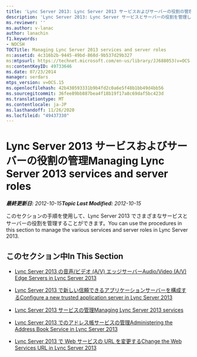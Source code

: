 ```yaml
---
title: 'Lync Server 2013: Lync Server 2013 サービスおよびサーバーの役割の管理'
description: 'Lync Server 2013: Lync Server サービスとサーバーの役割を管理します。'
ms.reviewer: ''
ms.author: v-lanac
author: lanachin
f1.keywords:
- NOCSH
TOCTitle: Managing Lync Server 2013 services and server roles
ms:assetid: 4c316b2b-9445-49bd-868d-9b537d29b327
ms:mtpsurl: https://technet.microsoft.com/en-us/library/JJ688053(v=OCS.15)
ms:contentKeyID: 49733646
ms.date: 07/23/2014
manager: serdars
mtps_version: v=OCS.15
ms.openlocfilehash: 42b430593331b9b4fd2c0a6e5f48b1bb49d4bb56
ms.sourcegitcommit: 36fee89bb887bea4f18b19f17a8c69daf5bc423d
ms.translationtype: MT
ms.contentlocale: ja-JP
ms.lasthandoff: 11/26/2020
ms.locfileid: "49437330"
---
```

# <a name="managing-lync-server-2013-services-and-server-roles"></a><span data-ttu-id="96d72-103">Lync Server 2013 サービスおよびサーバーの役割の管理</span><span class="sxs-lookup"><span data-stu-id="96d72-103">Managing Lync Server 2013 services and server roles</span></span>

<div data-xmlns="http://www.w3.org/1999/xhtml">

<div class="topic" data-xmlns="http://www.w3.org/1999/xhtml" data-msxsl="urn:schemas-microsoft-com:xslt" data-cs="https://msdn.microsoft.com/">

<div data-asp="https://msdn2.microsoft.com/asp">



</div>

<div id="mainSection">

<div id="mainBody"><span data-ttu-id="96d72-104">

<span> </span></span><span class="sxs-lookup"><span data-stu-id="96d72-104">

<span> </span></span></span>

<span data-ttu-id="96d72-105">_**最終更新日:** 2012-10-15_</span><span class="sxs-lookup"><span data-stu-id="96d72-105">_**Topic Last Modified:** 2012-10-15_</span></span>

<span data-ttu-id="96d72-106">このセクションの手順を使用して、Lync Server 2013 でさまざまなサービスとサーバーの役割を管理することができます。</span><span class="sxs-lookup"><span data-stu-id="96d72-106">You can use the procedures in this section to manage the various services and server roles in Lync Server 2013.</span></span>

<div>

## <a name="in-this-section"></a><span data-ttu-id="96d72-107">このセクション中</span><span class="sxs-lookup"><span data-stu-id="96d72-107">In This Section</span></span>

  - [<span data-ttu-id="96d72-108">Lync Server 2013 の音声/ビデオ (A/V) エッジサーバー</span><span class="sxs-lookup"><span data-stu-id="96d72-108">Audio/Video (A/V) Edge Servers in Lync Server 2013</span></span>](lync-server-2013-audio-video-a-v-edge-servers.md)

  - [<span data-ttu-id="96d72-109">Lync Server 2013 で新しい信頼できるアプリケーションサーバーを構成する</span><span class="sxs-lookup"><span data-stu-id="96d72-109">Configure a new trusted application server in Lync Server 2013</span></span>](lync-server-2013-configure-a-new-trusted-application-server.md)

  - [<span data-ttu-id="96d72-110">Lync Server 2013 サービスの管理</span><span class="sxs-lookup"><span data-stu-id="96d72-110">Managing Lync Server 2013 services</span></span>](lync-server-2013-managing-lync-server-services.md)

  - [<span data-ttu-id="96d72-111">Lync Server 2013 でのアドレス帳サービスの管理</span><span class="sxs-lookup"><span data-stu-id="96d72-111">Administering the Address Book Service in Lync Server 2013</span></span>](lync-server-2013-administering-the-address-book-service.md)

  - [<span data-ttu-id="96d72-112">Lync Server 2013 で Web サービスの URL を変更する</span><span class="sxs-lookup"><span data-stu-id="96d72-112">Change the Web Services URL in Lync Server 2013</span></span>](lync-server-2013-change-the-web-services-url.md)

<span data-ttu-id="96d72-113"></div>

</div>

<span> </span>

</div>

</div>

</span><span class="sxs-lookup"><span data-stu-id="96d72-113"></div>

</div>

<span> </span>

</div>

</div>

</span></span></div>


